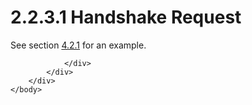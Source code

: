 <html dir="LTR" xmlns:mshelp="http://msdn.microsoft.com/mshelp" xmlns:ddue="http://ddue.schemas.microsoft.com/authoring/2003/5" xmlns:xlink="http://www.w3.org/1999/xlink" xmlns:tool="http://www.microsoft.com/tooltip">
    <head>
        <meta http-equiv="Content-Type" content="text/html; CHARSET=utf-8"></meta>
        <meta name="save" content="history"></meta>
        <title>2.2.3.1 Handshake Request</title>
        <xml>
            <mshelp:toctitle title="2.2.3.1 Handshake Request"></mshelp:toctitle>
            <mshelp:rltitle title="[MS-SSAS8]: Handshake Request"></mshelp:rltitle>
            <mshelp:keyword index="A" term="2603bb7d-e07e-45fe-8875-defb6092dd1c"></mshelp:keyword>
            <mshelp:attr name="DCSext.ContentType" value="open specification"></mshelp:attr>
            <mshelp:attr name="AssetID" value="2603bb7d-e07e-45fe-8875-defb6092dd1c"></mshelp:attr>
            <mshelp:attr name="TopicType" value="kbRef"></mshelp:attr>
            <mshelp:attr name="DCSext.Title" value="[MS-SSAS8]: Handshake Request" />
        </xml>
    </head>
    <body>
        <div id="header">
            <h1 class="heading">2.2.3.1 Handshake Request</h1>
        </div>
        <div id="mainSection">
            <div id="mainBody">
                <div id="allHistory" class="saveHistory"></div>
                <div id="sectionSection0" class="section" name="collapseableSection">
                    

<p>See section <a href="3882daba-2b38-4bed-a37e-1f230433e091.htm">4.2.1</a> for an example.</p>


                </div>
            </div>
        </div>
    </body>
</html>